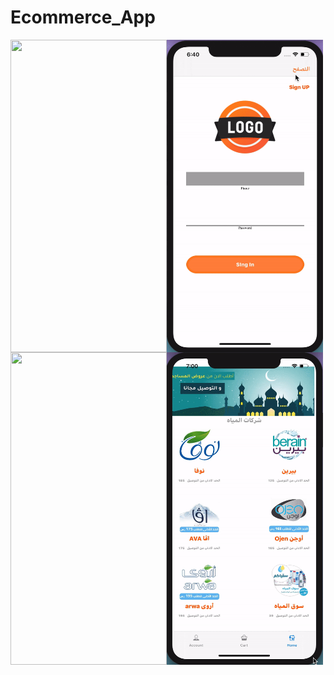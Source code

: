 # Ecommerce_App
   <img align="left" width="250" height="500" img src="11.gif">
      <img align="left" width="250" height="500" img src="22.gif">
   <img align="left" width="250" height="500" img src="33.gif">
   <img align="left" width="250" height="500" img src="٤٤.gif">
